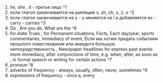 1. he, she , it - третье лицо ^1
2. если глагол заканчивается на шипящие s, sh, ch, x, z, o ^2
3. если глагол заканчивается на y - y меняется на i и добавляется es - carry - carries ^3
4. Do , Are you do, What are the ^6
5. for state Trues , for Permanent situations, Facts, Each day/year, sports commentaries, immediacy of event, Если мы хотим придать событиям прошлого повествования или анекдота большую непосредственность , Newspaper headlines for express past events more immediacy, after conjunctions of time, e.g. when, after, as soon as , in formal speech or writing for certain actions ^7
6. pronoun ^8
7. adverbs of frequency - always, usually, often, never, sometimes ^9
8. expressions of frequency - once a, every

